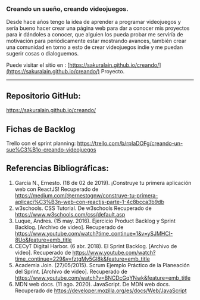 ### Creando un sueño, creando videojuegos.

Desde hace años tengo la idea de aprender a programar videojuegos y sería bueno hacer crear una página web para dar a conocer mis proyectos para ir dándoles a conocer,  que alguien los pueda probar me serviría de motivación para periódicamente estar mostrando avances, también crear una comunidad en torno a esto de crear videojuegos indie  y me puedan sugerir cosas o dialoguemos.

Puede visitar el sitio en : [https://sakuralain.github.io/creando/](https://sakuralain.github.io/creando/) Proyecto.

***
##
## Repositorio GitHub: 

https://sakuralain.github.io/creando/

##
## Fichas de Backlog

Trello con el sprint planning: https://trello.com/b/rpIaDOFg/creando-un-sue%C3%B1o-creando-videojuegos

##
## Referencias Bibliográficas:

1. García N., Ernesto. (18 de 02 de 2019). ¡Construye tu primera aplicación web con ReactJS! Recuperado de https://medium.com/@ernestognw/construye-tu-primera-aplicaci%C3%B3n-web-con-reactjs-parte-1-4c8bcca3b9db
2. w3schools. CSS Tutorial. De w3schools Recuperado de https://www.w3schools.com/css/default.asp
3. Luque, Andres. (15 may. 2016). Ejercicio Product Backlog y Sprint Backlog. [Archivo de video].  Recuperado de https://www.youtube.com/watch?time_continue=1&v=ySJMHCI-8Uo&feature=emb_title
4. CECyT Digital Harbor. (6 abr. 2018). El Sprint Backlog. [Archivo de video].   Recuperado de https://www.youtube.com/watch?time_continue=229&v=fztgMv5Gl8k&feature=emb_title
5. Academia Join. (27/05/2015). Scrum Ejemplo Práctico de la Planeación del Sprint. [Archivo de video].  Recuperado de https://www.youtube.com/watch?v=BNCDcGqYNwk&feature=emb_title
6. MDN web docs. (11 ago. 2020). JavaScript. De MDN web docs.  Recuperado de  https://developer.mozilla.org/es/docs/Web/JavaScript 


